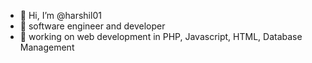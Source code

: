 - 👋 Hi, I’m @harshil01
- 👀 software engineer and developer
- 🌱 working on web development in PHP, Javascript, HTML, Database Management

<!---
harshil01/harshil01 is a ✨ special ✨ repository
--->
